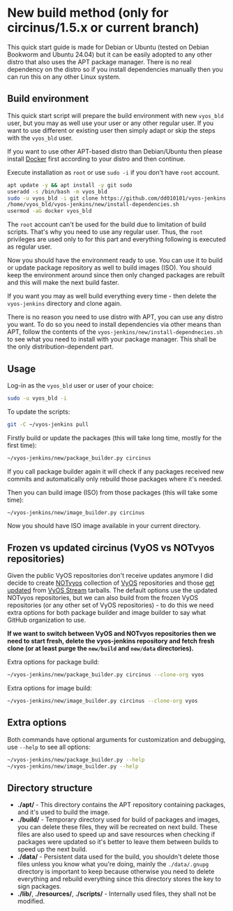New build method (only for **circinus/1.5.x** or **current** branch)
==

This quick start guide is made for Debian or Ubuntu (tested on Debian Bookworm and Ubuntu 24.04) but it can
be easily adopted to any other distro that also uses the APT package manager. There is no real dependency
on the distro so if you install dependencies manually then you can run this on any other Linux system. 

Build environment
--

This quick start script will prepare the build environment with new `vyos_bld` user, but you may as well use your 
user or any other regular user. If you want to use different or existing user then simply adapt or skip the steps 
with the `vyos_bld` user.

If you want to use other APT-based distro than Debian/Ubuntu then please install 
[Docker](https://docs.docker.com/engine/install/) first according to your distro and then continue.

Execute installation as `root` or use `sudo -i` if you don't have `root` account.

```bash
apt update -y && apt install -y git sudo
useradd -s /bin/bash -m vyos_bld
sudo -u vyos_bld -i git clone https://github.com/dd010101/vyos-jenkins.git
/home/vyos_bld/vyos-jenkins/new/install-dependencies.sh
usermod -aG docker vyos_bld
```

The `root` account can't be used for the build due to limitation of build scripts. That's why you need to use any
regular user. Thus, the `root` privileges are used only to for this part and everything following is executed
as regular user.

Now you should have the environment ready to use. You can use it to build or update package repository
as well to build images (ISO). You should keep the environment around since then only changed 
packages are rebuilt and this will make the next build faster. 

If you want you may as well build everything every time - then delete the `vyos-jenkins` directory and clone again.

There is no reason you need to use distro with APT, you can use any distro you want.
To do so you need to install dependencies via other means than APT, follow the contents of the
`vyos-jenkins/new/install-dependnecies.sh` to see what you need to install with your package manager.
This shall be the only distribution-dependent part.

Usage
--

Log-in as the `vyos_bld` user or user of your choice:

```bash
sudo -u vyos_bld -i
```

To update the scripts:

```bash
git -C ~/vyos-jenkins pull
```

Firstly build or update the packages (this will take long time, mostly for the first time):

```bash
~/vyos-jenkins/new/package_builder.py circinus
```

If you call package builder again it will check if any packages received new commits and automatically only rebuild
those packages where it's needed.

Then you can build image (ISO) from those packages (this will take some time):

```bash
~/vyos-jenkins/new/image_builder.py circinus
```

Now you should have ISO image available in your current directory.

Frozen vs updated circinus (VyOS vs NOTvyos repositories)
--

Given the public VyOS repositories don't receive updates anymore I did decide to create
[NOTvyos](https://github.com/NOTvyos) collection of [VyOS](https://github.com/vyos) repositories and those
[get updated](./tools/tarball-repo-sync.py) from [VyOS Stream](https://vyos.net/get/stream/) tarballs.
The default options use the updated NOTvyos repositories, but we can also build from the frozen VyOS 
repositories (or any other set of VyOS repositories) - to do this we need extra options for both
package builder and image builder to say what GitHub organization to use.

**If we want to switch between VyOS and NOTvyos repositories then we need to start fresh, 
delete the vyos-jenkins repository and fetch fresh clone (or at least purge the `new/build` 
and `new/data` directories).**

Extra options for package build:

```bash
~/vyos-jenkins/new/package_builder.py circinus --clone-org vyos
```

Extra options for image build:

```bash
~/vyos-jenkins/new/image_builder.py circinus --clone-org vyos
```

Extra options
--

Both commands have optional arguments for customization and debugging, use `--help` to see all options:

```bash
~/vyos-jenkins/new/package_builder.py --help
~/vyos-jenkins/new/image_builder.py --help
```

Directory structure
--

- **./apt/** - This directory contains the APT repository containing packages, and it's used to build the image.
- **./build/** - Temporary directory used for build of packages and images, you can delete these files, they will
  be recreated on next build. These files are also used to speed up and save resources when checking if packages
  were updated so it's better to leave them between builds to speed up the next build.
- **./data/** - Persistent data used for the build, you shouldn't delete those files unless you know what you're doing,
  mainly the `./data/.gnupg` directory is important to keep because otherwise you need to delete everything and 
  rebuild everything since this directory stores the key to sign packages.
- **./lib/**, **./resources/**, **./scripts/** - Internally used files, they shall not be modified.
